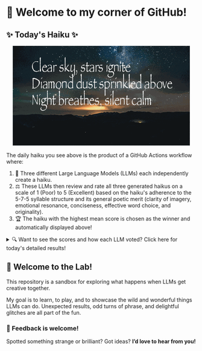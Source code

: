 # 👋 Welcome to my corner of GitHub!

## ✨ Today's Haiku ✨

<p align="center">
  <img src="assets/haiku.gif" alt="Hive Mind - AI Collaboration Concept"/>
</p>

The daily haiku you see above is the product of a GitHub Actions workflow where:

1.  🐝 Three different Large Language Models (LLMs) each independently create a haiku.
2.  ⚖️ These LLMs then review and rate all three generated haikus on a scale of 1 (Poor) to 5 (Excellent) based on the haiku's adherence to the 5-7-5 syllable structure and its general poetic merit (clarity of imagery, emotional resonance, conciseness, effective word choice, and originality).
3.  🏆 The haiku with the highest mean score is chosen as the winner and automatically displayed above!

<details>
<summary>🔍 Want to see the scores and how each LLM voted? Click here for today's detailed results!</summary>

<div id="stats_marker"></div>

| Haiku | Generated By | Rated by `Llama 4 Scout` | Rated by `Llama 3.3` | Rated by `Gemma 2:9B` | Mean Score | Std Dev | Status |
| :---------------------------------------------- | :----------- | :----------------- | :---------------- | :----------------- | :--------- | :--------- | :-------- |
*Softly pulsing fog<br>Shadows hide the mountain's face<br>Mystery's vast sea* | Llama 4 Scout | 4 / 5 | 5 / 5 | 4 / 5| 4.33 | 0.5774 |  |
*Vibrant feathers dance  <br>Rainbow hues upon the wing  <br>Freedom's gentle form<br><br>Turquoise waters deep  <br>Glittering jewels in the sand  <br>Ocean's hidden world<br><br>Midnight's starry sky  <br>Diamonds twinkling in the vast  <br>Cosmic gentle hum* | Llama 3.3 | 3 / 5 | 1 / 5 | 3 / 5| 2.33 | 1.1547 |  |
*Clear sky, stars ignite<br>Diamond dust sprinkled above<br>Night breathes, silent calm<br><br>* | Gemma 2:9B | 5 / 5 | 4 / 5 | 5 / 5| 4.67 | 0.5774 | 🏆 Winner |
</details>


## 🧪 Welcome to the Lab!

This repository is a sandbox for exploring what happens when LLMs get creative together. 

My  goal is to learn, to play, and to showcase the wild and wonderful things LLMs can do. Unexpected results, odd turns of phrase, and delightful glitches are all part of the fun.

### 💬 Feedback is welcome!

Spotted something strange or brilliant? Got ideas? **I’d love to hear from you!**